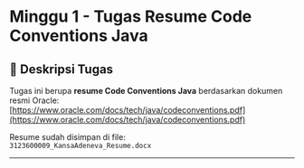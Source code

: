 # Minggu 1 - Tugas Resume Code Conventions Java

## 📌 Deskripsi Tugas
Tugas ini berupa **resume Code Conventions Java** berdasarkan dokumen resmi Oracle:  
[https://www.oracle.com/docs/tech/java/codeconventions.pdf](https://www.oracle.com/docs/tech/java/codeconventions.pdf)

Resume sudah disimpan di file:  
`3123600009_KansaAdeneva_Resume.docx`

---